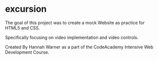 # excursion
The goal of this project was to create a mock Website as practice for HTML5 and CSS.

Specifically focusing on video implementation and video controls.

Created By Hannah Warner as a part of the CodeAcademy Intensive Web Development Course.

